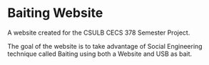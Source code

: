 # Baiting Website

A website created for the CSULB CECS 378 Semester Project.

The goal of the website is to take advantage of Social Engineering technique called Baiting using both a Website and USB as bait.